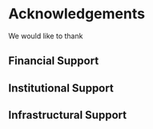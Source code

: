 # Acknowledgements

We would like to thank

<!-- tabs:start -->

## **Financial Support**

<!-- <p>
	<a  href="https://www.wernersiemens-stiftung.ch/"><img src="assets/images/logos/WSS_Logo_16mm_600_rgb.png" height=100px padding=5px margin=10px></a>
	<br>
	This summer school is supported by the Werner Siemens-Stiftung (Grant: Paleobiotechnology, awarded
to Pierre Stallforth, Hans-Knöll Institute, and Christina Warinner, Max Planck Institute for Evolutionary Anthropology)
</p> -->

## **Institutional Support**

<!-- <p>
	<a  href="https://www.leibniz-hki.de/en/"><img src="assets/images/logos/leibniz_hki.png" height=75px padding=5px margin=10px></a>
	<a  href="https://www.archaeoscience.org/"><img src="assets/images/logos/mhaam.png" height=75px padding=5px margin=10px></a>
	<a  href="https://www.eva.mpg.de/"><img src="assets/images/logos/MPI_Logo_DE_CMYK_green.png" height=75px padding=5px margin=10px></a>
	<a  href="https://www.jsmc-phd.de/"><img src="assets/images/logos/JSMC Logo.png" height=75px padding=5px margin=10px></a>
</p> -->

## **Infrastructural Support**

<!-- <p>
	<a  href="https://cloud.denbi.de/"><img src="assets/images/logos/denbi-logo-color.svg" height=75px padding=5px margin=10px></a>
	<br>
	<br>
	The 2022 edition of work was supported by the BMBF-funded de.NBI Cloud within the German Network for Bioinformatics Infrastructure (de.NBI) (031A532B, 031A533A, 031A533B, 031A534A, 031A535A, 031A537A, 031A537B, 031A537C, 031A537D, 031A538A).
</p> -->

<!-- tabs:end -->
